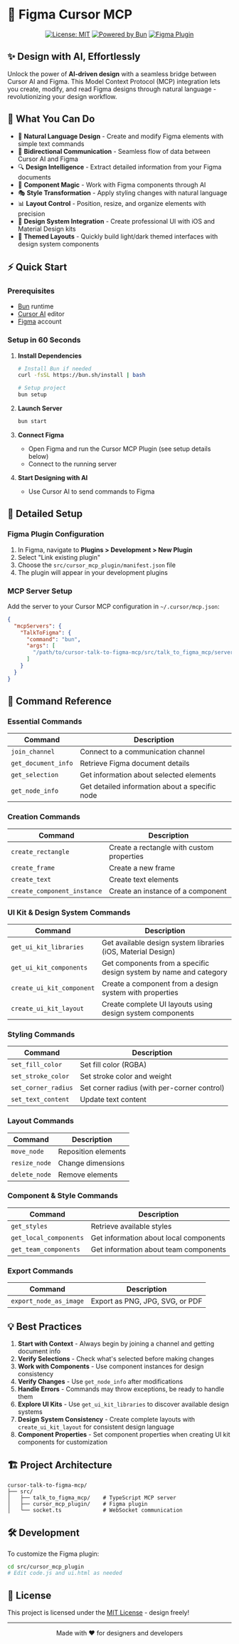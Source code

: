 # 🎨 Figma Cursor MCP

<p align="center">
  <a href="https://opensource.org/licenses/MIT"><img src="https://img.shields.io/badge/License-MIT-blue.svg" alt="License: MIT"></a>
  <a href="https://bun.sh/"><img src="https://img.shields.io/badge/Powered%20by-Bun-black?style=flat&logo=bun" alt="Powered by Bun"></a>
  <a href="https://www.figma.com/community/plugins"><img src="https://img.shields.io/badge/Figma-Plugin-f24e1e?style=flat&logo=figma" alt="Figma Plugin"></a>
</p>

## ✨ Design with AI, Effortlessly

Unlock the power of **AI-driven design** with a seamless bridge between Cursor AI and Figma. This Model Context Protocol (MCP) integration lets you create, modify, and read Figma designs through natural language - revolutionizing your design workflow.


## 🚀 What You Can Do

- 💬 **Natural Language Design** - Create and modify Figma elements with simple text commands
- 🔄 **Bidirectional Communication** - Seamless flow of data between Cursor AI and Figma
- 🔍 **Design Intelligence** - Extract detailed information from your Figma documents
- 🧩 **Component Magic** - Work with Figma components through AI
- 🎭 **Style Transformation** - Apply styling changes with natural language
- 📊 **Layout Control** - Position, resize, and organize elements with precision
- 📱 **Design System Integration** - Create professional UI with iOS and Material Design kits
- 🎨 **Themed Layouts** - Quickly build light/dark themed interfaces with design system components

## ⚡ Quick Start

### Prerequisites

- [Bun](https://bun.sh/) runtime
- [Cursor AI](https://cursor.sh/) editor
- [Figma](https://www.figma.com/) account

### Setup in 60 Seconds

1. **Install Dependencies**
   ```bash
   # Install Bun if needed
   curl -fsSL https://bun.sh/install | bash
   
   # Setup project
   bun setup
   ```

2. **Launch Server**
   ```bash
   bun start
   ```

3. **Connect Figma**
   - Open Figma and run the Cursor MCP Plugin (see setup details below)
   - Connect to the running server
   
4. **Start Designing with AI**
   - Use Cursor AI to send commands to Figma

## 🔌 Detailed Setup

### Figma Plugin Configuration

1. In Figma, navigate to **Plugins > Development > New Plugin**
2. Select "Link existing plugin"
3. Choose the `src/cursor_mcp_plugin/manifest.json` file
4. The plugin will appear in your development plugins

### MCP Server Setup

Add the server to your Cursor MCP configuration in `~/.cursor/mcp.json`:

```json
{
  "mcpServers": {
    "TalkToFigma": {
      "command": "bun",
      "args": [
        "/path/to/cursor-talk-to-figma-mcp/src/talk_to_figma_mcp/server.ts"
      ]
    }
  }
}
```

## 🧰 Command Reference

### Essential Commands

| Command | Description |
|---------|-------------|
| `join_channel` | Connect to a communication channel |
| `get_document_info` | Retrieve Figma document details |
| `get_selection` | Get information about selected elements |
| `get_node_info` | Get detailed information about a specific node |

### Creation Commands

| Command | Description |
|---------|-------------|
| `create_rectangle` | Create a rectangle with custom properties |
| `create_frame` | Create a new frame |
| `create_text` | Create text elements |
| `create_component_instance` | Create an instance of a component |

### UI Kit & Design System Commands

| Command | Description |
|---------|-------------|
| `get_ui_kit_libraries` | Get available design system libraries (iOS, Material Design) |
| `get_ui_kit_components` | Get components from a specific design system by name and category |
| `create_ui_kit_component` | Create a component from a design system with properties |
| `create_ui_kit_layout` | Create complete UI layouts using design system components |

### Styling Commands

| Command | Description |
|---------|-------------|
| `set_fill_color` | Set fill color (RGBA) |
| `set_stroke_color` | Set stroke color and weight |
| `set_corner_radius` | Set corner radius (with per-corner control) |
| `set_text_content` | Update text content |

### Layout Commands

| Command | Description |
|---------|-------------|
| `move_node` | Reposition elements |
| `resize_node` | Change dimensions |
| `delete_node` | Remove elements |

### Component & Style Commands

| Command | Description |
|---------|-------------|
| `get_styles` | Retrieve available styles |
| `get_local_components` | Get information about local components |
| `get_team_components` | Get information about team components |

### Export Commands

| Command | Description |
|---------|-------------|
| `export_node_as_image` | Export as PNG, JPG, SVG, or PDF |

## 💡 Best Practices

1. **Start with Context** - Always begin by joining a channel and getting document info
2. **Verify Selections** - Check what's selected before making changes
3. **Work with Components** - Use component instances for design consistency
4. **Verify Changes** - Use `get_node_info` after modifications
5. **Handle Errors** - Commands may throw exceptions, be ready to handle them
6. **Explore UI Kits** - Use `get_ui_kit_libraries` to discover available design systems
7. **Design System Consistency** - Create complete layouts with `create_ui_kit_layout` for consistent design language
8. **Component Properties** - Set component properties when creating UI kit components for customization

## 🏗️ Project Architecture

```
cursor-talk-to-figma-mcp/
├── src/
│   ├── talk_to_figma_mcp/    # TypeScript MCP server
│   ├── cursor_mcp_plugin/    # Figma plugin
│   └── socket.ts             # WebSocket communication
```

## 🛠️ Development

To customize the Figma plugin:

```bash
cd src/cursor_mcp_plugin
# Edit code.js and ui.html as needed
```

## 📄 License

This project is licensed under the [MIT License](LICENSE) - design freely!

---

<p align="center">
  Made with ❤️ for designers and developers
</p>
